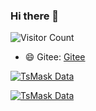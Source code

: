 ### Hi there 👋

![Visitor Count](https://profile-counter.glitch.me/TsMask/count.svg)

<!--
**TsMask/TsMask** is a ✨ _special_ ✨ repository because its `README.md` (this file) appears on your GitHub profile.

Here are some ideas to get you started:

- 🔭 I’m currently working on ...
- 🌱 I’m currently learning ...
- 👯 I’m looking to collaborate on ...
- 🤔 I’m looking for help with ...
- 💬 Ask me about ...
- 📫 How to reach me: ...
- 😄 Pronouns: ...
- ⚡ Fun fact: ...
-->

- 😄 Gitee: [Gitee](https://gitee.com/TsMask)

[![TsMask Data](https://github-readme-stats.vercel.app/api?username=TsMask)](https://github.com/TsMask)

[![TsMask Data](https://github-readme-stats.vercel.app/api/top-langs/?username=TsMask)](https://github.com/TsMask)
